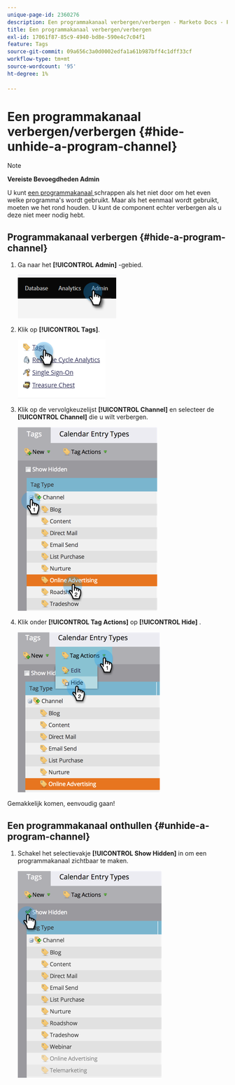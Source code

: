 ```yaml
---
unique-page-id: 2360276
description: Een programmakanaal verbergen/verbergen - Marketo Docs - Productdocumentatie
title: Een programmakanaal verbergen/verbergen
exl-id: 17061f87-85c9-4940-bd8e-590e4c7c04f1
feature: Tags
source-git-commit: 09a656c3a0d0002edfa1a61b987bff4c1dff33cf
workflow-type: tm+mt
source-wordcount: '95'
ht-degree: 1%

---
```


# Een programmakanaal verbergen/verbergen {#hide-unhide-a-program-channel}

>[!NOTE]
>
>**Vereiste Bevoegdheden Admin**

U kunt [ een programmakanaal ](/help/marketo/product-docs/administration/tags/delete-a-program-channel.md) schrappen als het niet door om het even welke programma&#39;s wordt gebruikt.  Maar als het eenmaal wordt gebruikt, moeten we het rond houden.  U kunt de component echter verbergen als u deze niet meer nodig hebt.

## Programmakanaal verbergen {#hide-a-program-channel}

1. Ga naar het **[!UICONTROL Admin]** -gebied.

   ![](assets/hide-unhide-a-program-channel-1.png)

1. Klik op **[!UICONTROL Tags]**.

   ![](assets/hide-unhide-a-program-channel-2.png)

1. Klik op de vervolgkeuzelijst **[!UICONTROL Channel]** en selecteer de **[!UICONTROL Channel]** die u wilt verbergen.

   ![](assets/hide-unhide-a-program-channel-3.png)

1. Klik onder **[!UICONTROL Tag Actions]** op **[!UICONTROL Hide]** .

   ![](assets/hide-unhide-a-program-channel-4.png)

Gemakkelijk komen, eenvoudig gaan!

## Een programmakanaal onthullen {#unhide-a-program-channel}

1. Schakel het selectievakje **[!UICONTROL Show Hidden]** in om een programmakanaal zichtbaar te maken.

   ![](assets/hide-unhide-a-program-channel-5.png)
